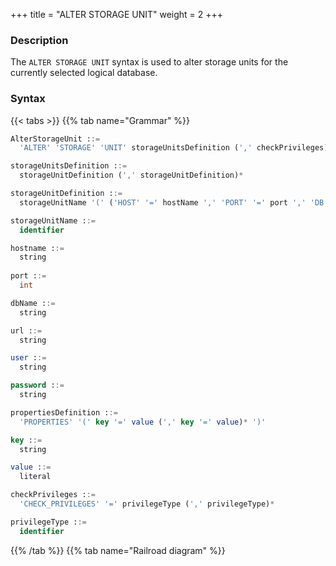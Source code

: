 +++
title = "ALTER STORAGE UNIT"
weight = 2
+++

### Description

The `ALTER STORAGE UNIT` syntax is used to alter storage units for the currently selected logical database.

### Syntax

{{< tabs >}}
{{% tab name="Grammar" %}}
```sql
AlterStorageUnit ::=
  'ALTER' 'STORAGE' 'UNIT' storageUnitsDefinition (',' checkPrivileges)?

storageUnitsDefinition ::=
  storageUnitDefinition (',' storageUnitDefinition)*

storageUnitDefinition ::=
  storageUnitName '(' ('HOST' '=' hostName ',' 'PORT' '=' port ',' 'DB' '=' dbName | 'URL' '=' url) ',' 'USER' '=' user (',' 'PASSWORD' '=' password)? (',' propertiesDefinition)?')'

storageUnitName ::=
  identifier

hostname ::=
  string
    
port ::=
  int

dbName ::=
  string

url ::=
  string

user ::=
  string

password ::=
  string

propertiesDefinition ::=
  'PROPERTIES' '(' key '=' value (',' key '=' value)* ')'

key ::=
  string

value ::=
  literal

checkPrivileges ::=
  'CHECK_PRIVILEGES' '=' privilegeType (',' privilegeType)*

privilegeType ::=
  identifier
```
{{% /tab %}}
{{% tab name="Railroad diagram" %}}
<iframe frameborder="0" name="diagram" id="diagram" width="100%" height="100%"></iframe>
{{% /tab %}}
{{< /tabs >}}

### Supplement

- Before altering the storage units, please confirm that a database exists in Proxy, and execute the `use` command to select a database;
- `ALTER STORAGE UNIT` is not allowed to change the real data source associated with this storageUnit (determined by host, port and db);
- `ALTER STORAGE UNIT` will switch the connection pool. This operation may affect the ongoing business, please use it with caution;
- Please confirm that the storage unit to be altered can be connected successfully, otherwise the altering will fail;
- `PROPERTIES` is optional, used to customize connection pool properties, `key` must be the same as the connection pool property name;
- `CHECK_PRIVILEGES` can be specified to check privileges of the storage unit user. The supported types of `privilegeType` are `SELECT`, `XA`, `PIPELINE`, and `NONE`. The default value is `SELECT`. When `NONE` is included in the type list, the privilege check is skipped.

### Example

- Alter storage unit using HOST & PORT method

```sql
ALTER STORAGE UNIT ds_0 (
    HOST="127.0.0.1",
    PORT=3306,
    DB="db_0",
    USER="root",
    PASSWORD="root"
);
```

- Alter storage unit and set connection pool properties using HOST & PORT method

```sql
ALTER STORAGE UNIT ds_1 (
    HOST="127.0.0.1",
    PORT=3306,
    DB="db_1",
    USER="root",
    PASSWORD="root",
    PROPERTIES("maximumPoolSize"=10)
);
```

- Alter storage unit and set connection pool properties using URL method

```sql
ALTER STORAGE UNIT ds_2 (
    URL="jdbc:mysql://127.0.0.1:3306/db_2?serverTimezone=UTC&useSSL=false&allowPublicKeyRetrieval=true",
    USER="root",
    PASSWORD="root",
    PROPERTIES("maximumPoolSize"=10,"idleTimeout"="30000")
);
```

- Check `SELECT`, `XA` and `PIPELINE` privileges when altering

```sql
ALTER STORAGE UNIT ds_2 (
    URL="jdbc:mysql://127.0.0.1:3306/db_2?serverTimezone=UTC&useSSL=false&allowPublicKeyRetrieval=true",
    USER=root,
    PASSWORD=root,
    PROPERTIES("maximumPoolSize"=10,"idleTimeout"="30000"),
    CHECK_PRIVILEGES=SELECT,XA,PIPELINE
);
```

### Reserved word

`ALTER`, `STORAGE`, `UNIT`, `HOST`, `PORT`, `DB`, `USER`, `PASSWORD`, `PROPERTIES`, `URL`, `CHECK_PRIVILEGES`

### Related links

- [Reserved word](/en/user-manual/shardingsphere-proxy/distsql/syntax/reserved-word/)
